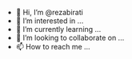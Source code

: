 - 👋 Hi, I’m @rezabirati
- 👀 I’m interested in ...
- 🌱 I’m currently learning ...
- 💞️ I’m looking to collaborate on ...
- 📫 How to reach me ...

<!---
rezabirati/rezabirati is a ✨ special ✨ repository because its `README.md` (this file) appears on your GitHub profile.
You can click the Preview link to take a look at your changes.
--->
